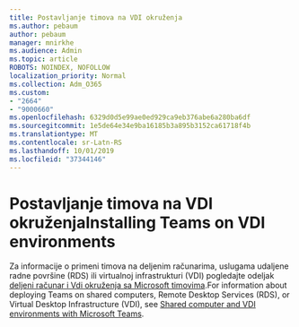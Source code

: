 ```yaml
---
title: Postavljanje timova na VDI okruženja
ms.author: pebaum
author: pebaum
manager: mnirkhe
ms.audience: Admin
ms.topic: article
ROBOTS: NOINDEX, NOFOLLOW
localization_priority: Normal
ms.collection: Adm_O365
ms.custom:
- "2664"
- "9000660"
ms.openlocfilehash: 6329d0d5e99ae0ed929ca9eb376abe6a280ba6df
ms.sourcegitcommit: 1e5de64e34e9ba16185b3a895b3152ca61718f4b
ms.translationtype: MT
ms.contentlocale: sr-Latn-RS
ms.lasthandoff: 10/01/2019
ms.locfileid: "37344146"
---
```

# <a name="installing-teams-on-vdi-environments"></a><span data-ttu-id="1b647-102">Postavljanje timova na VDI okruženja</span><span class="sxs-lookup"><span data-stu-id="1b647-102">Installing Teams on VDI environments</span></span>

<span data-ttu-id="1b647-103">Za informacije o primeni timova na deljenim računarima, uslugama udaljene radne površine (RDS) ili virtualnoj infrastrukturi (VDI) pogledajte odeljak [deljeni računar i Vdi okruženja sa Microsoft timovima](https://docs.microsoft.com/deployoffice/teams-install#shared-computer-and-vdi-environments-with-microsoft-teams).</span><span class="sxs-lookup"><span data-stu-id="1b647-103">For information about deploying Teams on shared computers, Remote Desktop Services (RDS), or Virtual Desktop Infrastructure (VDI), see [Shared computer and VDI environments with Microsoft Teams](https://docs.microsoft.com/deployoffice/teams-install#shared-computer-and-vdi-environments-with-microsoft-teams).</span></span>